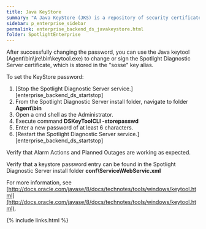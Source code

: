 ```yaml
---
title: Java KeyStore
summary: "A Java KeyStore (JKS) is a repository of security certificates."
sidebar: p_enterprise_sidebar
permalink: enterprise_backend_ds_javakeystore.html
folder: SpotlightEnterprise
---
```


After successfully changing the password, you can use the Java keytool (Agent\bin\jre\bin\keytool.exe) to change or sign the Spotlight Diagnostic Server certificate, which is stored in the "sosse" key alias.

To set the KeyStore password:

1. [Stop the Spotlight Diagnostic Server service.][enterprise_backend_ds_startstop]
2. From the Spotlight Diagnostic Server install folder, navigate to folder **Agent\bin**
3. Open a cmd shell as the Administrator.
4. Execute command **DSKeyToolCLI -storepasswd**
5. Enter a new password of at least 6 characters.
6. [Restart the Spotlight Diagnostic Server service.][enterprise_backend_ds_startstop]

Verify that Alarm Actions and Planned Outages are working as expected.

Verify that a keystore password entry can be found in the Spotlight Diagnostic Server install folder **conf\Service\WebServic.xml**

For more information, see [http://docs.oracle.com/javase/8/docs/technotes/tools/windows/keytool.html](http://docs.oracle.com/javase/8/docs/technotes/tools/windows/keytool.html).

{% include links.html %}
